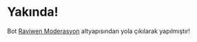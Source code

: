 # Yakında!
Bot [Raviwen Moderasyon](https://github.com/raviwen/v12-moderasyon) altyapısından yola çıkılarak yapılmıştır!
